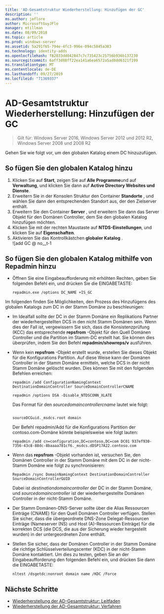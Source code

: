 ```yaml
---
title: 'AD-Gesamtstruktur Wiederherstellung: Hinzufügen der GC'
description: ''
ms.author: joflore
author: MicrosoftGuyJFlo
manager: mtillman
ms.date: 08/09/2018
ms.topic: article
ms.prod: windows-server
ms.assetid: 5a291f65-794e-4fc3-996e-094c5845a383
ms.technology: identity-adds
ms.openlocfilehash: f82033dd042847c7c735423c25756b936b137230
ms.sourcegitcommit: 6aff3d88ff22ea141a6ea6572a5ad8dd6321f199
ms.translationtype: MT
ms.contentlocale: de-DE
ms.lasthandoff: 09/27/2019
ms.locfileid: "71369337"
---
```

# <a name="ad-forest-recovery---adding-the-gc"></a>AD-Gesamtstruktur Wiederherstellung: Hinzufügen der GC

>Gilt für: Windows Server 2016, Windows Server 2012 und 2012 R2, Windows Server 2008 und 2008 R2

Gehen Sie wie folgt vor, um den globalen Katalog einem DC hinzuzufügen.  
  
## <a name="to-add-the-global-catalog"></a>So fügen Sie den globalen Katalog hinzu  
  
1. Klicken Sie auf **Start**, zeigen Sie auf **Alle Programme**und auf **Verwaltung**, und klicken Sie dann auf **Active Directory Websites und Dienste**.  
2. Erweitern Sie in der Konsolen Struktur den Container **Standorte** , und wählen Sie dann den entsprechenden Standort aus, der den Zielserver enthält.  
3. Erweitern Sie den Container **Server** , und erweitern Sie dann das Server Objekt für den Domänen Controller, dem Sie den globalen Katalog hinzufügen möchten.  
4. Klicken Sie mit der rechten Maustaste auf **NTDS-Einstellungen**, und klicken Sie auf **Eigenschaften**.  
5. Aktivieren Sie das Kontrollkästchen **globaler Katalog** .  
![add GC @ no__t-1

## <a name="to-add-the-global-catalog-using-repadmin"></a>So fügen Sie den globalen Katalog mithilfe von Repadmin hinzu  

- Öffnen Sie eine Eingabeaufforderung mit erhöhten Rechten, geben Sie folgenden Befehl ein, und drücken Sie die EINGABETASTE:  

   ```  
   repadmin.exe /options DC_NAME +IS_GC  
   ```  

Im folgenden finden Sie Möglichkeiten, den Prozess des Hinzufügens des globalen Katalogs zum DC in der Stamm Domäne zu beschleunigen:  

- Im Idealfall sollte der DC in der Stamm Domäne ein Replikations Partner der wiederhergestellten DCS in den nicht Stamm Domänen sein. Wenn dies der Fall ist, vergewissern Sie sich, dass die Konsistenzprüfung (KCC) das entsprechende **repsfrom** -Objekt für den Quell Domänen Controller und die Partition im Stamm-DC erstellt hat. Sie können dies überprüfen, indem Sie den Befehl **repadmin/showreps/v** ausführen. 

- Wenn kein **repsfrom** -Objekt erstellt wurde, erstellen Sie dieses Objekt für die Konfigurations Partition. Auf diese Weise kann der Domänen Controller in der Stamm Domäne ermitteln, welche DCS in der nicht Stamm Domäne gelöscht wurden. Dies können Sie mit den folgenden Befehlen erreichen:  

   ```
   repadmin /add ConfigurationNamingContext DestinationDomainController SourceDomainControllerCNAME  
   ```

   ```
   repadmin /options DSA -Disable_NTDSCONN_XLATE  
   ```

   Das Format für den *sourcedomaincontrollercname* lautet wie folgt:  

   ```
  
   sourceDCGuid._msdcs.root domain  
   ```

   Der Befehl repadmin/Add für die Konfigurations Partition der contoso.com-Domäne könnte beispielsweise wie folgt lauten:  

   ```
   repadmin /add cn=configuration,DC=contoso,DC=com DC01 937ef930-7356-43c8-88dc-8baaaa781cf6._msdcs.dDSP17A22.contoso.com  
   ```

- Wenn das **repsfrom** -Objekt vorhanden ist, versuchen Sie, den Domänen Controller in der Stamm Domäne mit dem DC in der nicht-Stamm Domäne wie folgt zu synchronisieren:  

   ```
   Repadmin /sync DomainNamingContext DestinationDomainController SourceDomainControllerGUID  
   ```

   Dabei ist *destinationdomaincontroller* der DC in der Stamm Domäne, und *sourcedomaincontroller* ist der wiederhergestellte Domänen Controller in der nicht-Stamm Domäne. 

- Der Stamm Domänen-DNS-Server sollte über die Alias Ressourcen Einträge (CNAME) für den Quell Domänen Controller verfügen. Stellen Sie sicher, dass die übergeordnete DNS-Zone Delegat-Ressourcen Einträge (Nameserver (NS) und Host (A)-Ressourcen Einträge) für die korrekten DCS (die DCS, die aus der Sicherung wieder hergestellt wurden) in der untergeordneten Zone enthält. 
- Stellen Sie sicher, dass der Domänen Controller in der Stamm Domäne die richtige Schlüsselverteilungscenter (KDC) in der nicht-Stamm Domäne kontaktiert. Um dies zu testen, geben Sie an der Eingabeaufforderung den folgenden Befehl ein, und drücken Sie dann die EINGABETASTE:  

   ```
   nltest /dsgetdc:nonroot domain name /KDC /Force  
   ```

## <a name="next-steps"></a>Nächste Schritte

- [Wiederherstellung der AD-Gesamtstruktur: Leitfaden](AD-Forest-Recovery-Guide.md)
- [Wiederherstellung der AD-Gesamtstruktur: Verfahren](AD-Forest-Recovery-Procedures.md)  
